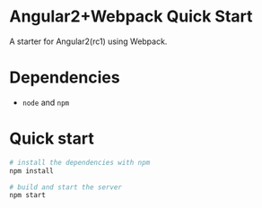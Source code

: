 # Angular2+Webpack Quick Start

A starter for Angular2(rc1) using Webpack.

# Dependencies

 - `node` and `npm`

# Quick start

```sh
# install the dependencies with npm
npm install

# build and start the server
npm start
```

